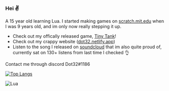 ### Hei ✌️
A 15 year old learning Lua. I started making games on [scratch.mit.edu](https://scratch.mit.edu/users/Dot32/) when I was 9 years old, and im only now really stepping it up.

- Check out my offically released game, [Tiny Tank](https://dot32.itch.io/tiny-tank)!
- Check out my crappy website ([dot32.netlify.app](https://dot32.netlify.app/index.html))
- Listen to the song I released on [soundcloud](https://soundcloud.com/dot32/journey-to-the-clouds) that im also quite proud of, currently sat on 130+ listens from last time I checked 👌 

Contact me through discord Dot32#1186

[![Top Langs](https://github-readme-stats.vercel.app/api/top-langs/?username=Dot32IsCool)](https://github.com/anuraghazra/github-readme-stats)

<img alt="Lua" src="https://img.shields.io/badge/lua-%232C2D72.svg?style=flat&logo=lua&logoColor=white"/>
